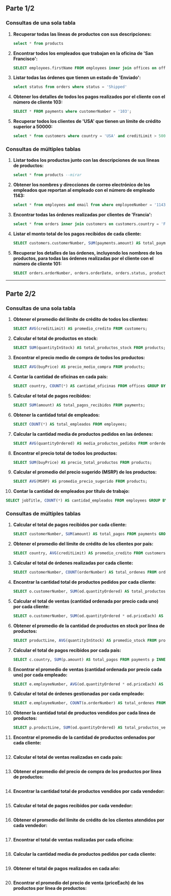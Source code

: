 ## Parte 1/2

### Consultas de una sola tabla

1. **Recuperar todas las líneas de productos con sus descripciones:**

   ```sql
   select * from products
   ```

2. **Encontrar todos los empleados que trabajan en la oficina de 'San Francisco':**

   ```sql
   SELECT employees.firstName FROM employees inner join offices on offices.officeCode = employees.officeCode and offices.city = 'San Francisco';
   ```

3. **Listar todas las órdenes que tienen un estado de 'Enviado':**

   ```sql
   select status from orders where status = 'Shipped'
   ```

4. **Obtener los detalles de todos los pagos realizados por el cliente con el número de cliente 103:**

   ```sql
   SELECT * FROM payments where customerNumber = '103';
   ```

5. **Recuperar todos los clientes de 'USA' que tienen un límite de crédito superior a 50000:**

   ```sql
   select * from customers where country = 'USA' and creditLimit > 50000
   ```

### Consultas de múltiples tablas

1. **Listar todos los productos junto con las descripciones de sus líneas de productos:**

   ```sql
   select * from products --mirar
   ```

2. **Obtener los nombres y direcciones de correo electrónico de los empleados que reportan al empleado con el número de empleado 1143:**

   ```sql
   select * from employees and email from where employeeNumber = '1143'
   ```

3. **Encontrar todas las órdenes realizadas por clientes de 'Francia':**

   ```sql
   select * from orders inner join customers on customers.country = 'France'
   ```

4. **Listar el monto total de los pagos recibidos de cada cliente:**

   ```sql
   SELECT customers.customerNumber, SUM(payments.amount) AS total_payments FROM payments INNER JOIN customers ON payments.customerNumber = customers.customerNumber GROUP BY customers.customerNumber;
   ```

5. **Recuperar los detalles de las órdenes, incluyendo los nombres de los productos, para todas las órdenes realizadas por el cliente con el número de cliente 101:**

   ```sql
   SELECT orders.orderNumber, orders.orderDate, orders.status, products.productName, orderdetails.quantityOrdered, orderdetails.priceEach FROM orders INNER JOIN orderdetails ON orders.orderNumber = orderdetails.orderNumber INNER JOIN products ON orderdetails.productCode = products.productCode INNER JOIN customers ON orders.customerNumber = customers.customerNumber WHERE customers.customerNumber = 101;
   ```



-------------------------------------------------------------------------------------------------------------------------------------------------------------------------------------------



## Parte 2/2

### Consultas de una sola tabla

1. **Obtener el promedio del límite de crédito de todos los clientes:**

   ```sql
   SELECT AVG(creditLimit) AS promedio_credito FROM customers;
   ```

2. **Calcular el total de productos en stock:**

   ```sql
   SELECT SUM(quantityInStock) AS total_productos_stock FROM products;
   ```

3. **Encontrar el precio medio de compra de todos los productos:**

   ```sql
   SELECT AVG(buyPrice) AS precio_medio_compra FROM products;
   ```

4. **Contar la cantidad de oficinas en cada país:**

   ```sql
   SELECT country, COUNT(*) AS cantidad_oficinas FROM offices GROUP BY country;
   ```

5. **Calcular el total de pagos recibidos:**

   ```sql
   SELECT SUM(amount) AS total_pagos_recibidos FROM payments;
   ```

6. **Obtener la cantidad total de empleados:**

   ```sql
   SELECT COUNT(*) AS total_empleados FROM employees;
   ```

7. **Calcular la cantidad media de productos pedidos en las órdenes:**

   ```sql
   SELECT AVG(quantityOrdered) AS media_productos_pedidos FROM orderdetails;
   ```

8. **Encontrar el precio total de todos los productos:**

   ```sql
   SELECT SUM(buyPrice) AS precio_total_productos FROM products;
   ```

9. **Calcular el promedio del precio sugerido (MSRP) de los productos:**

   ```sql
   SELECT AVG(MSRP) AS promedio_precio_sugerido FROM products;
   ```

10. **Contar la cantidad de empleados por título de trabajo:**

```sql
SELECT jobTitle, COUNT(*) AS cantidad_empleados FROM employees GROUP BY jobTitle;
```

### Consultas de múltiples tablas

1. **Calcular el total de pagos recibidos por cada cliente:**

   ```sql
   SELECT customerNumber, SUM(amount) AS total_pagos FROM payments GROUP BY customerNumber;

   ```

2. **Obtener el promedio del límite de crédito de los clientes por país:**

   ```sql
   SELECT country, AVG(creditLimit) AS promedio_credito FROM customers GROUP BY country;

   ```

3. **Calcular el total de órdenes realizadas por cada cliente:**

   ```sql
   SELECT customerNumber, COUNT(orderNumber) AS total_ordenes FROM orders GROUP BY customerNumber;

   ```

4. **Encontrar la cantidad total de productos pedidos por cada cliente:**

   ```sql
   SELECT o.customerNumber, SUM(od.quantityOrdered) AS total_productos FROM orders o INNER JOIN orderdetails od ON o.orderNumber = od.orderNumber GROUP BY o.customerNumber;

   ```

5. **Calcular el total de ventas (cantidad ordenada por precio cada uno) por cada cliente:**

   ```sql
   SELECT o.customerNumber, SUM(od.quantityOrdered * od.priceEach) AS total_ventas FROM orders o INNER JOIN orderdetails od ON o.orderNumber = od.orderNumber GROUP BY o.customerNumber;

   ```

6. **Obtener el promedio de la cantidad de productos en stock por línea de productos:**

   ```sql
   SELECT productLine, AVG(quantityInStock) AS promedio_stock FROM products GROUP BY productLine;

   ```

7. **Calcular el total de pagos recibidos por cada país:**

   ```sql
   SELECT c.country, SUM(p.amount) AS total_pagos FROM payments p INNER JOIN customers c ON p.customerNumber = c.customerNumber GROUP BY c.country;

   ```

8. **Encontrar el promedio de ventas (cantidad ordenada por precio cada uno) por cada empleado:**

   ```sql
   SELECT e.employeeNumber, AVG(od.quantityOrdered * od.priceEach) AS promedio_ventas FROM employees e INNER JOIN customers c ON e.employeeNumber = c.salesRepEmployeeNumber INNER JOIN orders o ON c.customerNumber = o.customerNumber INNER JOIN orderdetails od ON o.orderNumber = od.orderNumber GROUP BY e.employeeNumber;

   ```

9. **Calcular el total de órdenes gestionadas por cada empleado:**

   ```sql
   SELECT e.employeeNumber, COUNT(o.orderNumber) AS total_ordenes FROM employees e INNER JOIN customers c ON e.employeeNumber = c.salesRepEmployeeNumber INNER JOIN orders o ON c.customerNumber = o.customerNumber GROUP BY e.employeeNumber;

   ```

10. **Obtener la cantidad total de productos vendidos por cada línea de productos:**

    ```sql
    SELECT p.productLine, SUM(od.quantityOrdered) AS total_productos_vendidos FROM products p INNER JOIN orderdetails od ON p.productCode = od.productCode GROUP BY p.productLine;

    ```

11. **Encontrar el promedio de la cantidad de productos ordenados por cada cliente:**

    ```sql
    
    ```

12. **Calcular el total de ventas realizadas en cada país:**

    ```sql
    
    ```

13. **Obtener el promedio del precio de compra de los productos por línea de productos:**

    ```sql
    
    ```

14. **Encontrar la cantidad total de productos vendidos por cada vendedor:**

    ```sql
    
    ```

15. **Calcular el total de pagos recibidos por cada vendedor:**

    ```sql
    
    ```

16. **Obtener el promedio del límite de crédito de los clientes atendidos por cada vendedor:**

    ```sql
    
    ```

17. **Encontrar el total de ventas realizadas por cada oficina:**

    ```sql
    
    ```

18. **Calcular la cantidad media de productos pedidos por cada cliente:**

    ```sql
    
    ```

19. **Obtener el total de pagos realizados en cada año:**

    ```sql
    
    ```

20. **Encontrar el promedio del precio de venta (priceEach) de los productos por línea de productos:**

    ```sql
    
    ```